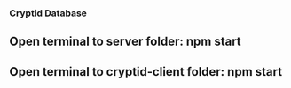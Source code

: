 ### Cryptid Database

## Open terminal to server folder: npm start

## Open terminal to cryptid-client folder: npm start